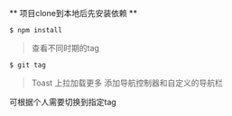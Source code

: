   
 ** 项目clone到本地后先安装依赖 **

	$ npm install


> 查看不同时期的tag

	$ git tag

> Toast
> 上拉加载更多
> 添加导航控制器和自定义的导航栏 

可根据个人需要切换到指定tag

